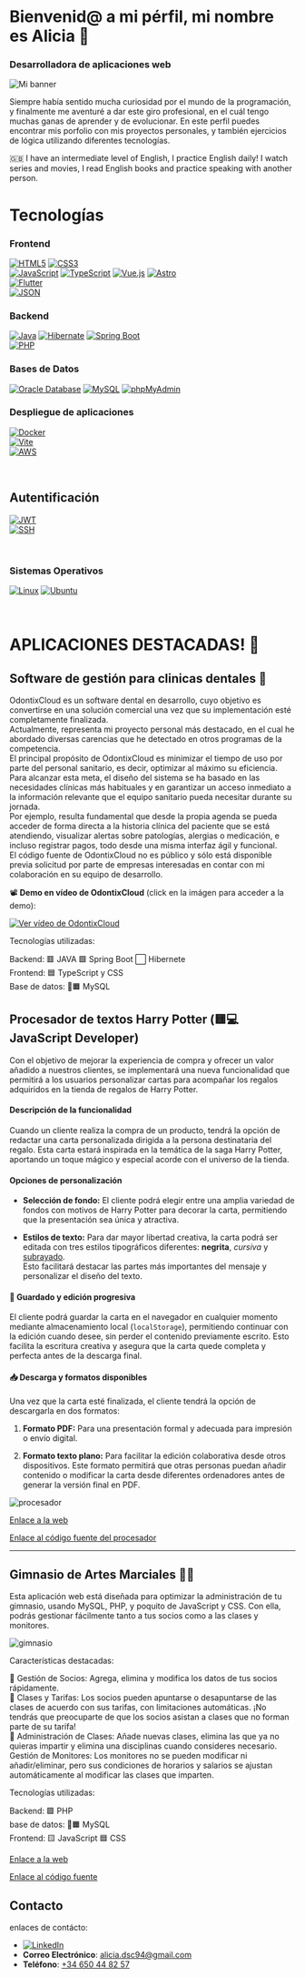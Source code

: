 
# Bienvenid@ a mi pérfil, mi nombre es Alicia 👋
### Desarrolladora de aplicaciones web 
![Mi banner](./Banner.png)

Siempre había sentido mucha curiosidad por el mundo de la programación, y finalmente me aventuré a dar este giro profesional, en el cuál tengo muchas ganas de aprender y de evolucionar.
En este perfil puedes encontrar mis porfolio con mis proyectos personales, y también ejercicios de lógica utilizando diferentes tecnologías.

🇬🇧 I have an intermediate level of English, I practice English daily! I watch series and movies, I read English books and practice speaking with another person.

 # Tecnologías 

### Frontend
[![HTML5](https://img.shields.io/badge/HTML5-E34F26?style=for-the-badge&logo=html5&logoColor=white&labelColor=101010)]()
[![CSS3](https://img.shields.io/badge/CSS3-1572B6?style=for-the-badge&logo=css3&logoColor=white&labelColor=101010)]()
<br>
[![JavaScript](https://img.shields.io/badge/JavaScript-F7DF1E?style=for-the-badge&logo=javascript&logoColor=white&labelColor=101010)]()
[![TypeScript](https://img.shields.io/badge/TypeScript-3178C6?style=for-the-badge&logo=typescript&logoColor=white&labelColor=101010)]()
[![Vue.js](https://img.shields.io/badge/Vue.js-4FC08D?style=for-the-badge&logo=vue.js&logoColor=white&labelColor=101010)]()
[![Astro](https://img.shields.io/badge/Astro-FF5D01?style=for-the-badge&logo=astro&logoColor=white&labelColor=101010)]()
<br>
[![Flutter](https://img.shields.io/badge/Flutter-02569B?style=for-the-badge&logo=flutter&logoColor=white&labelColor=101010)]()
<br>
[![JSON](https://img.shields.io/badge/JSON-000000?style=for-the-badge&logo=json&logoColor=white&labelColor=101010)]()


### Backend  

[![Java](https://img.shields.io/badge/Java-007396?style=for-the-badge&logo=java&logoColor=white&labelColor=101010)]()
[![Hibernate](https://img.shields.io/badge/Hibernate-59666C?style=for-the-badge&logo=hibernate&logoColor=white&labelColor=101010)]()
[![Spring Boot](https://img.shields.io/badge/Spring%20Boot-6DB33F?style=for-the-badge&logo=springboot&logoColor=white&labelColor=101010)]()
<br>
[![PHP](https://img.shields.io/badge/PHP-777BB4?style=for-the-badge&logo=php&logoColor=white&labelColor=101010)]()
<br>

### Bases de Datos
[![Oracle Database](https://img.shields.io/badge/Oracle-F80000?style=for-the-badge&logo=oracle&logoColor=white&labelColor=101010)]()
[![MySQL](https://img.shields.io/badge/MySQL-4479A1?style=for-the-badge&logo=mysql&logoColor=white&labelColor=101010)]()
[![phpMyAdmin](https://img.shields.io/badge/phpMyAdmin-6C78AF?style=for-the-badge&logo=phpmyadmin&logoColor=white&labelColor=101010)]()

### Despliegue de aplicaciones
[![Docker](https://img.shields.io/badge/Docker-2496ED?style=for-the-badge&logo=docker&logoColor=white&labelColor=101010)]()
<br>
[![Vite](https://img.shields.io/badge/Vite-646CFF?style=for-the-badge&logo=vite&logoColor=white&labelColor=101010)]()
<br>
[![AWS](https://img.shields.io/badge/AWS-FF9900?style=for-the-badge&logo=amazonaws&logoColor=white&labelColor=101010)]()

<br>


## Autentificación
[![JWT](https://img.shields.io/badge/JWT-000000?style=for-the-badge&logo=jsonwebtokens&logoColor=white&labelColor=101010)]()
<br>
[![SSH](https://img.shields.io/badge/SSH-4A90E2?style=for-the-badge&logo=ssh&logoColor=white&labelColor=101010)]()

<br>

### Sistemas Operativos 

[![Linux](https://img.shields.io/badge/Linux-FCC624?style=for-the-badge&logo=linux&logoColor=white&labelColor=101010)]()
[![Ubuntu](https://img.shields.io/badge/Ubuntu-EC1C24?style=for-the-badge&logo=ubuntu&logoColor=white&labelColor=101010)]()


<br>

# APLICACIONES DESTACADAS! 🚀

## Software de gestión para clinicas dentales 🦷

OdontixCloud es un software dental en desarrollo, cuyo objetivo es convertirse en una solución comercial una vez que su implementación esté completamente finalizada.
<br>
Actualmente, representa mi proyecto personal más destacado, en el cual he abordado diversas carencias que he detectado en otros programas de la competencia.
<br>
El principal propósito de OdontixCloud es minimizar el tiempo de uso por parte del personal sanitario, es decir, optimizar al máximo su eficiencia. 
<br>
Para alcanzar esta meta, el diseño del sistema se ha basado en las necesidades clínicas más habituales y en garantizar un acceso inmediato a la información relevante que el equipo sanitario pueda necesitar durante su jornada.
<br>
Por ejemplo, resulta fundamental que desde la propia agenda se pueda acceder de forma directa a la historia clínica del paciente que se está atendiendo, visualizar alertas sobre patologías, alergias o medicación, e incluso registrar pagos, todo desde una misma interfaz ágil y funcional.
<br>
El código fuente de OdontixCloud no es público y sólo está disponible previa solicitud por parte de empresas interesadas en contar con mi colaboración en su equipo de desarrollo.

📽️ **Demo en vídeo de OdontixCloud** (click en la imágen para acceder a la demo):

[![Ver vídeo de OdontixCloud](odontixCloud.png)](https://youtu.be/qIfocXeVw5c)

Tecnologías utilizadas:

   Backend:  🟥 JAVA  🟩 Spring Boot  ⬜ Hibernete
   <br>
   Frontend: 🟦 TypeScript y CSS 
   <br>
   Base de datos: 🐬🟧 MySQL 
   <br>
  


## Procesador de textos Harry Potter (🟨💻 JavaScript Developer)

Con el objetivo de mejorar la experiencia de compra y ofrecer un valor añadido a nuestros clientes, se implementará una nueva funcionalidad que permitirá a los usuarios personalizar cartas para acompañar los regalos adquiridos en la tienda de regalos de Harry Potter.



#### Descripción de la funcionalidad

Cuando un cliente realiza la compra de un producto, tendrá la opción de redactar una carta personalizada dirigida a la persona destinataria del regalo. Esta carta estará inspirada en la temática de la saga Harry Potter, aportando un toque mágico y especial acorde con el universo de la tienda.



#### Opciones de personalización

- **Selección de fondo:** El cliente podrá elegir entre una amplia variedad de fondos con motivos de Harry Potter para decorar la carta, permitiendo que la presentación sea única y atractiva.

- **Estilos de texto:** Para dar mayor libertad creativa, la carta podrá ser editada con tres estilos tipográficos diferentes: **negrita**, *cursiva* y <u>subrayado</u>.  
  Esto facilitará destacar las partes más importantes del mensaje y personalizar el diseño del texto.



#### 💾 Guardado y edición progresiva

El cliente podrá guardar la carta en el navegador en cualquier momento mediante almacenamiento local (`localStorage`), permitiendo continuar con la edición cuando desee, sin perder el contenido previamente escrito. Esto facilita la escritura creativa y asegura que la carta quede completa y perfecta antes de la descarga final.



#### 📥 Descarga y formatos disponibles

Una vez que la carta esté finalizada, el cliente tendrá la opción de descargarla en dos formatos:

1. **Formato PDF:** Para una presentación formal y adecuada para impresión o envío digital.

2. **Formato texto plano:** Para facilitar la edición colaborativa desde otros dispositivos. Este formato permitirá que otras personas puedan añadir contenido o modificar la carta desde diferentes ordenadores antes de generar la versión final en PDF.


![procesador](./procesador.png)

[Enlace a la web](https://cheshire394.github.io/procesadorTexto.github.io/)

[Enlace al código fuente del procesador](https://github.com/cheshire394/procesadorTexto.github.io)

---
## Gimnasio de Artes Marciales 🥋💥

Esta aplicación web está diseñada para optimizar la administración de tu gimnasio, usando MySQL, PHP, y poquito de JavaScript y CSS. Con ella, podrás gestionar fácilmente tanto a tus socios como a las clases y monitores. 

![gimnasio](./gimnasio.png)

Características destacadas:

   👥 Gestión de Socios: Agrega, elimina y modifica los datos de tus socios rápidamente.
   <br>
   🥊 Clases y Tarifas: Los socios pueden apuntarse o desapuntarse de las clases de acuerdo con sus tarifas, con limitaciones automáticas. ¡No tendrás que preocuparte de que los socios asistan a clases que no forman parte de su tarifa!
   <br>
   🥋 Administración de Clases: Añade nuevas clases, elimina las que ya no quieras impartir y elimina una disciplinas cuando consideres necesario.
   <br>
    Gestión de Monitores: Los monitores no se pueden modificar ni añadir/eliminar, pero sus condiciones de horarios y salarios se ajustan automáticamente al modificar las clases que imparten. 

Tecnologías utilizadas:

   Backend: 🟪 PHP
   <br>
   base de datos: 🐬🟧 MySQL 
   <br>
   Frontend: 🟨 JavaScript 🟦 CSS
   
[Enlace a la web](http://gimnasioproyectophp.infinityfreeapp.com/proyecto_gym_MVC/view/index.php)

[Enlace al código fuente](https://github.com/cheshire394/proyecto_gym_MVC)

## Contacto

enlaces de contácto: 

-  [![LinkedIn](https://img.shields.io/badge/LinkedIn-0077B5?style=for-the-badge&logo=linkedin&logoColor=white)](https://www.linkedin.com/in/aliciadelsazcotallo)
- **Correo Electrónico**: [alicia.dsc94@gmail.com](mailto:alicia.dsc94@gmail.com)
- **Teléfono**: [+34 650 44 82 57](tel:+34650448257)

  

















